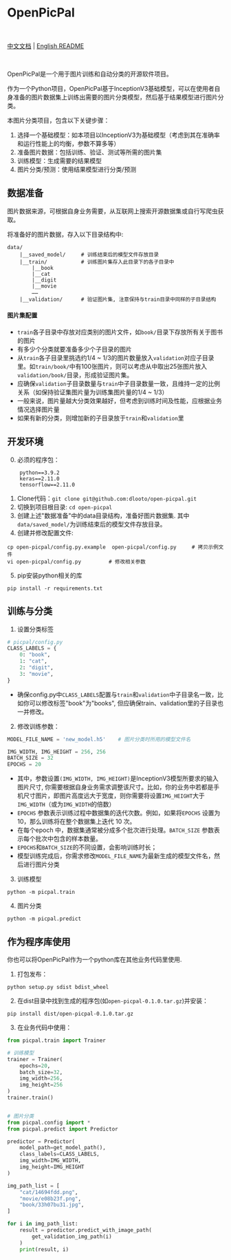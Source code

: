 # OpenPicPal

<br>

[中文文档](README_CN.md) | [English README](README.md)

<br>

OpenPicPal是一个用于图片训练和自动分类的开源软件项目。

作为一个Python项目，OpenPicPal基于InceptionV3基础模型，可以在使用者自身准备的图片数据集上训练出需要的图片分类模型，然后基于结果模型进行图片分类。

本图片分类项目，包含以下关键步骤：
1. 选择一个基础模型：如本项目以InceptionV3为基础模型（考虑到其在准确率和运行性能上的均衡，参数不算多等）
2. 准备图片数据：包括训练、验证、测试等所需的图片集
3. 训练模型：生成需要的结果模型
4. 图片分类/预测：使用结果模型进行分类/预测

## 数据准备
图片数据来源，可根据自身业务需要，从互联网上搜索开源数据集或自行写爬虫获取。

将准备好的图片数据，存入以下目录结构中:
```
data/
    |__saved_model/     # 训练结束后的模型文件存放目录
    |__train/           # 训练图片集存入此目录下的各子目录中
        |__book             
        |__cat              
        |__digit            
        |__movie            
        ……
    |__validation/      # 验证图片集, 注意保持与train目录中同样的子目录结构
```    

#### 图片集配置
* `train`各子目录中存放对应类别的图片文件，如`book/`目录下存放所有关于图书的图片
* 有多少个分类就要准备多少个子目录的图片
* 从`train`各子目录里挑选约1/4 ~ 1/3的图片数量放入`validation`对应子目录里。如`train/book/`中有100张图片，则可以考虑从中取出25张图片放入`validation/book/`目录，形成验证图片集。
* 应确保`validation`子目录数量与`train`中子目录数量一致，且维持一定的比例关系（如保持验证集图片量为训练集图片量的1/4 ~ 1/3）
* 一般来说，图片量越大分类效果越好，但考虑到训练时间及性能，应根据业务情况选择图片量
* 如果有新的分类，则增加新的子目录放于`train`和`validation`里

## 开发环境
0. 必须的程序包：
```shell
    python==3.9.2
    keras==2.11.0
    tensorflow==2.11.0
```
1. Clone代码：`git clone git@github.com:dlooto/open-picpal.git`
2. 切换到项目根目录: `cd open-picpal`
3. 创建上述"数据准备"中的data目录结构，准备好图片数据集. 其中`data/saved_model/`为训练结束后的模型文件存放目录。
4. 创建并修改配置文件:

```shell
cp open-picpal/config.py.example  open-picpal/config.py     # 拷贝示例文件
vi open-picpal/config.py         # 修改相关参数
```

5. pip安装python相关的库
```
pip install -r requirements.txt 
```

## 训练与分类

1. 设置分类标签
```python
# picpal/config.py
CLASS_LABELS = {
    0: "book",
    1: "cat",
    2: "digit",
    3: "movie",
}
```
* 确保config.py中`CLASS_LABELS`配置与`train`和`validation`中子目录名一致，比如你可以修改标签"book"为"books", 但应确保train、validation里的子目录也一并修改。

2. 修改训练参数：
```python
MODEL_FILE_NAME = 'new_model.h5'    # 图片分类时所用的模型文件名    

IMG_WIDTH, IMG_HEIGHT = 256, 256     
BATCH_SIZE = 32                      
EPOCHS = 20                         
```
* 其中，参数设置`(IMG_WIDTH, IMG_HEIGHT)`是InceptionV3模型所要求的输入图片尺寸, 你需要根据自身业务需求调整该尺寸。比如，你的业务中若都是手机尺寸图片，即图片高度远大于宽度，则你需要将设置`IMG_HEIGHT`大于`IMG_WIDTH`（或为`IMG_WIDTH`的倍数）
* `EPOCHS` 参数表示训练过程中数据集的迭代次数。例如，如果将`EPOCHS` 设置为 10，那么训练将在整个数据集上迭代 10 次。
* 在每个epoch 中，数据集通常被分成多个批次进行处理。`BATCH_SIZE` 参数表示每个批次中包含的样本数量。
* `EPOCHS`和`BATCH_SIZE`的不同设置，会影响训练时长；
* 模型训练完成后，你需求修改`MODEL_FILE_NAME`为最新生成的模型文件名，然后进行图片分类

3. 训练模型
```shell
python -m picpal.train
```

4. 图片分类
```shell
python -m picpal.predict
```

## 作为程序库使用
你也可以将OpenPicPal作为一个python库在其他业务代码里使用.
1. 打包发布： 
```
python setup.py sdist bdist_wheel
``` 
2. 在dist目录中找到生成的程序包(如`open-picpal-0.1.0.tar.gz`)并安装：
```
pip install dist/open-picpal-0.1.0.tar.gz
```
3. 在业务代码中使用：
```python
from picpal.train import Trainer

# 训练模型
trainer = Trainer(
    epochs=20,
    batch_size=32, 
    img_width=256, 
    img_height=256
)
trainer.train()


# 图片分类
from picpal.config import *
from picpal.predict import Predictor

predictor = Predictor(
    model_path=get_model_path(),
    class_labels=CLASS_LABELS,
    img_width=IMG_WIDTH,
    img_height=IMG_HEIGHT
)

img_path_list = [
    "cat/14694fdd.png",
    "movie/e08b23f.png",
    "book/33h07bu31.jpg",
]

for i in img_path_list:
    result = predictor.predict_with_image_path(
        get_validation_img_path(i)
    )
    print(result, i)
```
